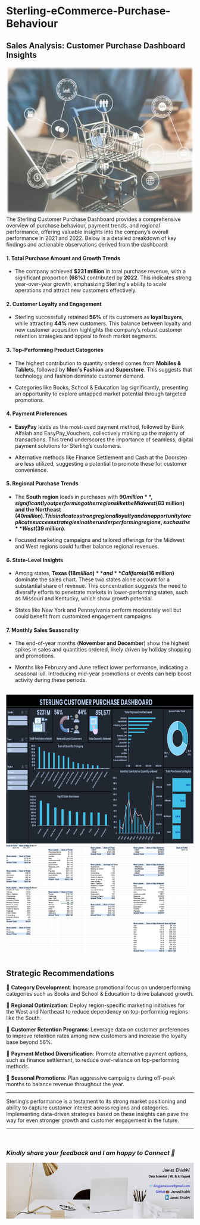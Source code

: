 # Sterling-eCommerce-Purchase-Behaviour
## Sales Analysis: Customer Purchase Dashboard Insights

<img src="https://github.com/jamesehiabhi/Sterling-eCommerce-Purchase-Behaviour/blob/main/Displays/Cover.png" alt="Displays" width="800" height="400"/> 
<br>
The Sterling Customer Purchase Dashboard provides a comprehensive overview of purchase behaviour, payment trends, and regional performance, offering valuable insights into the company’s overall performance in 2021 and 2022. Below is a detailed breakdown of key findings and actionable observations derived from the dashboard:

#### 1. Total Purchase Amount and Growth Trends
- The company achieved **$231 million** in total purchase revenue, with a significant proportion **(68%)** contributed by **2022**. This indicates strong year-over-year growth, emphasizing Sterling's ability to scale operations and attract new customers effectively.

#### 2. Customer Loyalty and Engagement

- Sterling successfully retained **56%** of its customers as **loyal buyers**, while attracting **44%** new customers. This balance between loyalty and new customer acquisition highlights the company’s robust customer retention strategies and appeal to fresh market segments.

#### 3. Top-Performing Product Categories

- The highest contribution to quantity ordered comes from **Mobiles & Tablets**, followed by **Men's Fashion** and **Superstore**. This suggests that technology and fashion dominate customer demand.

- Categories like Books, School & Education lag significantly, presenting an opportunity to explore untapped market potential through targeted promotions.

#### 4. Payment Preferences

- **EasyPay** leads as the most-used payment method, followed by Bank Alfalah and EasyPay_Vouchers, collectively making up the majority of transactions. This trend underscores the importance of seamless, digital payment solutions for Sterling’s customers.

- Alternative methods like Finance Settlement and Cash at the Doorstep are less utilized, suggesting a potential to promote these for customer convenience.

#### 5. Regional Purchase Trends

- The **South region** leads in purchases with **$90 million**, significantly outperforming other regions like the Midwest ($63 million) and the Northeast ($40 million). This indicates strong regional loyalty and an opportunity to replicate success strategies in other underperforming regions, such as the **West ($39 million)**.

- Focused marketing campaigns and tailored offerings for the Midwest and West regions could further balance regional revenues.

#### 6. State-Level Insights

- Among states, **Texas ($18 million)** and **California ($16 million)** dominate the sales chart. These two states alone account for a substantial share of revenue. This concentration suggests the need to diversify efforts to penetrate markets in lower-performing states, such as Missouri and Kentucky, which show growth potential.

- States like New York and Pennsylvania perform moderately well but could benefit from customized engagement campaigns.

#### 7. Monthly Sales Seasonality

- The end-of-year months (**November and December**) show the highest spikes in sales and quantities ordered, likely driven by holiday shopping and promotions.

- Months like February and June reflect lower performance, indicating a seasonal lull. Introducing mid-year promotions or events can help boost activity during these periods.
<br>
<img src="https://github.com/jamesehiabhi/Sterling-eCommerce-Purchase-Behaviour/blob/main/Displays/Sterling%20Dashboard.png" alt="Displays" width="800" height="400"/> 

<img src="https://github.com/jamesehiabhi/Sterling-eCommerce-Purchase-Behaviour/blob/main/Displays/Sterling%20Pivot_tables.png" alt="Displays" width="600" height="300"/>

## Strategic Recommendations

🚀	**Category Development**: Increase promotional focus on underperforming categories such as Books and School & Education to drive balanced growth.

🚀	**Regional Optimization**: Deploy region-specific marketing initiatives for the West and Northeast to reduce dependency on top-performing regions like the South.

🚀	**Customer Retention Programs**: Leverage data on customer preferences to improve retention rates among new customers and increase the loyalty base beyond 56%.

🚀	**Payment Method Diversification**: Promote alternative payment options, such as finance settlement, to reduce over-reliance on top-performing methods.

🚀	**Seasonal Promotions**: Plan aggressive campaigns during off-peak months to balance revenue throughout the year.
________________________________________

Sterling’s performance is a testament to its strong market positioning and ability to capture customer interest across regions and categories. Implementing data-driven strategies based on these insights can pave the way for even stronger growth and customer engagement in the future.
________________________________________
<br>

### *Kindly share your feedback and I am happy to Connect 🌟*

<img src="https://github.com/jamesehiabhi/Sterling-eCommerce-Purchase-Behaviour/blob/main/Displays/My%20Card1.jpg" alt="Displays" width="600" height="150"/>
